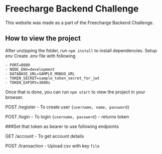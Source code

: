 # Freecharge Backend Challenge

This website was made as a part of the Freecharge Backend Challenge.

## How to view the project

After unzipping the folder, run `npm install` to install dependencies.
Setup env
Create .env file with following

    - PORT=8080
    - NODE_ENV=development
    - DATABASE_URL=SAMPLE_MONGO_URL
    - TOKEN_SECRET=sample_token_secret_for_jwt
    - TOKEN_EXPIRY=3600s

Once that is done, you can run `npm start` to view the project in your browser.

POST /register - To create user `{username, name, password}`

POST /login - To login `{username, password}` - returns token

###Set that token as bearer to use following endpoints

GET /account - To get account details

POST /transaction - Upload csv with key `file`
